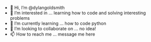 - 👋 Hi, I’m @dylangoldsmith
- 👀 I’m interested in ... learning how to code and solving interesting problems
- 🌱 I’m currently learning ... how to code python
- 💞️ I’m looking to collaborate on ... no idea!
- 📫 How to reach me ... message me here

<!---
dylangoldsmith/dylangoldsmith is a ✨ special ✨ repository because its `README.md` (this file) appears on your GitHub profile.
You can click the Preview link to take a look at your changes.
--->
